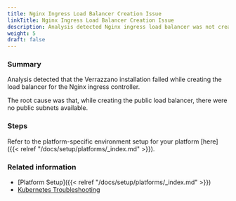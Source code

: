 ```yaml
---
title: Nginx Ingress Load Balancer Creation Issue
linkTitle: Nginx Ingress Load Balancer Creation Issue
description: Analysis detected Nginx ingress load balancer was not created successfully
weight: 5
draft: false
---
```


### Summary
Analysis detected that the Verrazzano installation failed while creating the load balancer for the Nginx ingress controller.

The root cause was that, while creating the public load balancer, there were no public subnets available.
### Steps

Refer to the platform-specific environment setup for your platform [here]({{< relref "/docs/setup/platforms/_index.md" >}}).

### Related information
* [Platform Setup]({{< relref "/docs/setup/platforms/_index.md" >}})
* [Kubernetes Troubleshooting](https://kubernetes.io/docs/tasks/debug/)
